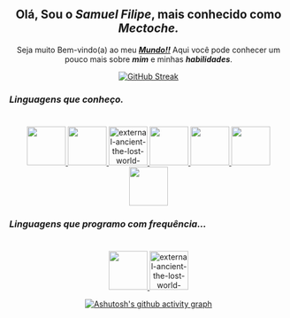 <div id="inicio" align="center">
  
##                           Olá, Sou o _Samuel Filipe_, mais conhecido como  _**Mectoche.**_
Seja muito Bem-vindo(a) ao meu [***_Mundo!!_***](https://github.com/Mectoche) Aqui você pode conhecer um pouco mais sobre _***mim***_ e minhas ***habilidades***.
 </div>
 <div id="linguagens" align="center">
   
 [![GitHub Streak](https://github-readme-streak-stats.herokuapp.com?user=Mectoche&theme=deuteranopia-friendly-theme&hide_border=true&border_radius=1.8&locale=pt_BR&card_width=476&card_height=177)](https://github.com/Mectoche)

 </div>
 
 ### _Linguagens que conheço._
 #
<div id="linguagens" align="center">
  <a href="https://www.python.org/"><img src="https://img.icons8.com/plasticine/100/python.png" width="70">
  <a href="https://www.java.com/pt-BR/"><img src="https://img.icons8.com/plasticine/100/java-coffee-cup-logo.png" width="70">
  <a href="https://software.fujitsu.com/jp/manual/manualfiles/m150010/b1wd3367/01enz200/index.html"> <img src="https://img.icons8.com/external-filled-outline-icons-maxicons/85/external-ancient-the-lost-world-filled-outline-filled-outline-icons-maxicons-9.png" alt="external-ancient-the-lost-world-flat-flat-icons-maxicons-21" width="70">
  <a href="https://html.com/"><img src="https://img.icons8.com/plasticine/100/html-5.png" width="70">
  <a href="https://css3.com/"><img src="https://img.icons8.com/plasticine/100/css3.png" width="70">
  <a href="https://www.php.net/"><img src="https://img.icons8.com/stickers/100/php-server.png" width="70">
  <a href="https://www.mysql.com/"><img src="https://img.icons8.com/plasticine/100/oracle-pl-sql--v3.png" width="70">
  </a>
</div>
    
  ### _Linguagens que programo com frequência..._
  #
  <div id="linguagens" align="center">
    
  <a href="https://www.python.org/"><img src="https://img.icons8.com/plasticine/100/python.png" width="70">
  <a href="https://software.fujitsu.com/jp/manual/manualfiles/m150010/b1wd3367/01enz200/index.html"> <img src="https://img.icons8.com/external-filled-outline-icons-maxicons/85/external-ancient-the-lost-world-filled-outline-filled-outline-icons-maxicons-9.png" alt="external-ancient-the-lost-world-flat-flat-icons-maxicons-21" width="70">

  </div>

  </a>

<div id="linguagens" align="center">
  
[![Ashutosh's github activity graph](https://github-readme-activity-graph.vercel.app/graph?username=mectoche&bg_color=000000&color=ffffff&line=ffffff&point=ffffff&area=true&hide_border=true)](https://github.com/ashutosh00710/github-readme-activity-graph)
</div>


